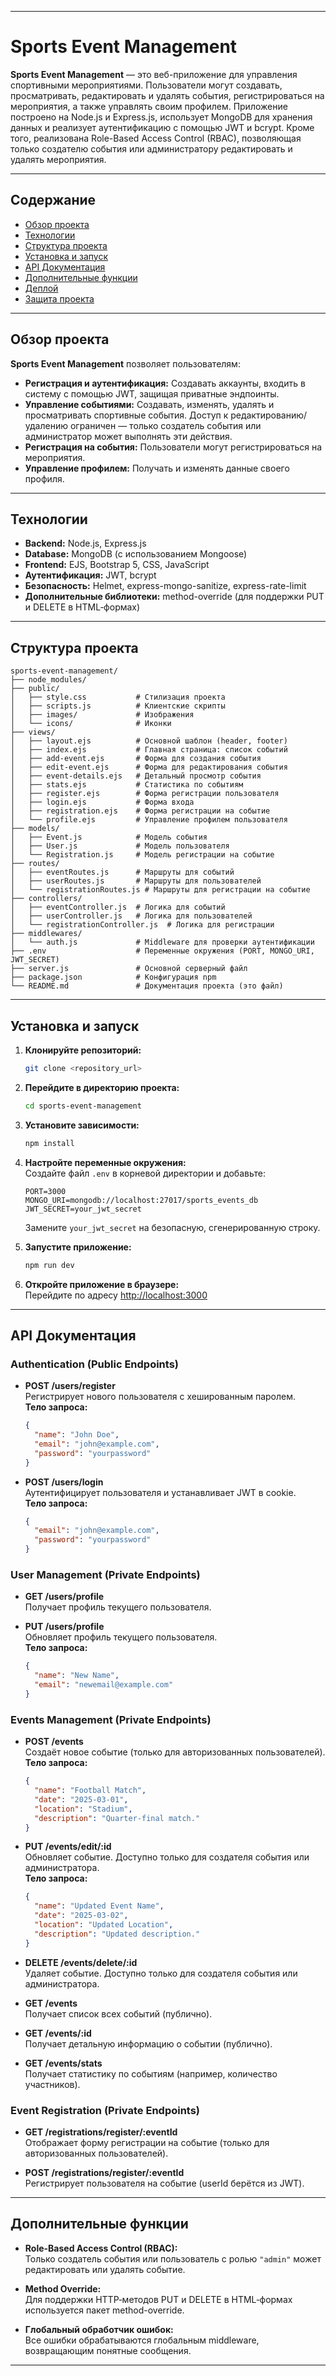 
---

# Sports Event Management

**Sports Event Management** — это веб-приложение для управления спортивными мероприятиями. Пользователи могут создавать, просматривать, редактировать и удалять события, регистрироваться на мероприятия, а также управлять своим профилем. Приложение построено на Node.js и Express.js, использует MongoDB для хранения данных и реализует аутентификацию с помощью JWT и bcrypt. Кроме того, реализована Role-Based Access Control (RBAC), позволяющая только создателю события или администратору редактировать и удалять мероприятия.

---

## Содержание

- [Обзор проекта](#обзор-проекта)
- [Технологии](#технологии)
- [Структура проекта](#структура-проекта)
- [Установка и запуск](#установка-и-запуск)
- [API Документация](#api-документация)
- [Дополнительные функции](#дополнительные-функции)
- [Деплой](#деплой)
- [Защита проекта](#защита-проекта)

---

## Обзор проекта

**Sports Event Management** позволяет пользователям:
- **Регистрация и аутентификация:** Создавать аккаунты, входить в систему с помощью JWT, защищая приватные эндпоинты.
- **Управление событиями:** Создавать, изменять, удалять и просматривать спортивные события. Доступ к редактированию/удалению ограничен — только создатель события или администратор может выполнять эти действия.
- **Регистрация на события:** Пользователи могут регистрироваться на мероприятия.
- **Управление профилем:** Получать и изменять данные своего профиля.

---

## Технологии

- **Backend:** Node.js, Express.js  
- **Database:** MongoDB (с использованием Mongoose)  
- **Frontend:** EJS, Bootstrap 5, CSS, JavaScript  
- **Аутентификация:** JWT, bcrypt  
- **Безопасность:** Helmet, express-mongo-sanitize, express-rate-limit  
- **Дополнительные библиотеки:** method-override (для поддержки PUT и DELETE в HTML‑формах)

---

## Структура проекта

```
sports-event-management/
├── node_modules/           
├── public/                 
│   ├── style.css           # Стилизация проекта
│   ├── scripts.js          # Клиентские скрипты
│   ├── images/             # Изображения
│   └── icons/              # Иконки
├── views/                  
│   ├── layout.ejs          # Основной шаблон (header, footer)
│   ├── index.ejs           # Главная страница: список событий
│   ├── add-event.ejs       # Форма для создания события
│   ├── edit-event.ejs      # Форма для редактирования события
│   ├── event-details.ejs   # Детальный просмотр события
│   ├── stats.ejs           # Статистика по событиям
│   ├── register.ejs        # Форма регистрации пользователя
│   ├── login.ejs           # Форма входа
│   ├── registration.ejs    # Форма регистрации на событие
│   └── profile.ejs         # Управление профилем пользователя
├── models/                 
│   ├── Event.js            # Модель события
│   ├── User.js             # Модель пользователя
│   └── Registration.js     # Модель регистрации на событие
├── routes/                 
│   ├── eventRoutes.js      # Маршруты для событий
│   ├── userRoutes.js       # Маршруты для пользователей
│   └── registrationRoutes.js # Маршруты для регистрации на событие
├── controllers/            
│   ├── eventController.js  # Логика для событий
│   ├── userController.js   # Логика для пользователей
│   └── registrationController.js  # Логика для регистрации
├── middlewares/            
│   └── auth.js             # Middleware для проверки аутентификации
├── .env                    # Переменные окружения (PORT, MONGO_URI, JWT_SECRET)
├── server.js               # Основной серверный файл
├── package.json            # Конфигурация npm
└── README.md               # Документация проекта (это файл)
```

---

## Установка и запуск

1. **Клонируйте репозиторий:**

   ```bash
   git clone <repository_url>
   ```

2. **Перейдите в директорию проекта:**

   ```bash
   cd sports-event-management
   ```

3. **Установите зависимости:**

   ```bash
   npm install
   ```

4. **Настройте переменные окружения:**  
   Создайте файл `.env` в корневой директории и добавьте:
   
   ```env
   PORT=3000
   MONGO_URI=mongodb://localhost:27017/sports_events_db
   JWT_SECRET=your_jwt_secret
   ```

   Замените `your_jwt_secret` на безопасную, сгенерированную строку.

5. **Запустите приложение:**

   ```bash
   npm run dev
   ```

6. **Откройте приложение в браузере:**  
   Перейдите по адресу [http://localhost:3000](http://localhost:3000)

---

## API Документация

### Authentication (Public Endpoints)

- **POST /users/register**  
  Регистрирует нового пользователя с хешированным паролем.  
  **Тело запроса:**
  ```json
  {
    "name": "John Doe",
    "email": "john@example.com",
    "password": "yourpassword"
  }
  ```

- **POST /users/login**  
  Аутентифицирует пользователя и устанавливает JWT в cookie.  
  **Тело запроса:**
  ```json
  {
    "email": "john@example.com",
    "password": "yourpassword"
  }
  ```

### User Management (Private Endpoints)

- **GET /users/profile**  
  Получает профиль текущего пользователя.

- **PUT /users/profile**  
  Обновляет профиль текущего пользователя.  
  **Тело запроса:**
  ```json
  {
    "name": "New Name",
    "email": "newemail@example.com"
  }
  ```

### Events Management (Private Endpoints)

- **POST /events**  
  Создаёт новое событие (только для авторизованных пользователей).  
  **Тело запроса:**
  ```json
  {
    "name": "Football Match",
    "date": "2025-03-01",
    "location": "Stadium",
    "description": "Quarter-final match."
  }
  ```

- **PUT /events/edit/:id**  
  Обновляет событие. Доступно только для создателя события или администратора.  
  **Тело запроса:**
  ```json
  {
    "name": "Updated Event Name",
    "date": "2025-03-02",
    "location": "Updated Location",
    "description": "Updated description."
  }
  ```

- **DELETE /events/delete/:id**  
  Удаляет событие. Доступно только для создателя события или администратора.

- **GET /events**  
  Получает список всех событий (публично).

- **GET /events/:id**  
  Получает детальную информацию о событии (публично).

- **GET /events/stats**  
  Получает статистику по событиям (например, количество участников).

### Event Registration (Private Endpoints)

- **GET /registrations/register/:eventId**  
  Отображает форму регистрации на событие (только для авторизованных пользователей).

- **POST /registrations/register/:eventId**  
  Регистрирует пользователя на событие (userId берётся из JWT).

---

## Дополнительные функции

- **Role-Based Access Control (RBAC):**  
  Только создатель события или пользователь с ролью `"admin"` может редактировать или удалять событие.

- **Method Override:**  
  Для поддержки HTTP‑методов PUT и DELETE в HTML‑формах используется пакет method-override.

- **Глобальный обработчик ошибок:**  
  Все ошибки обрабатываются глобальным middleware, возвращающим понятные сообщения.

---
